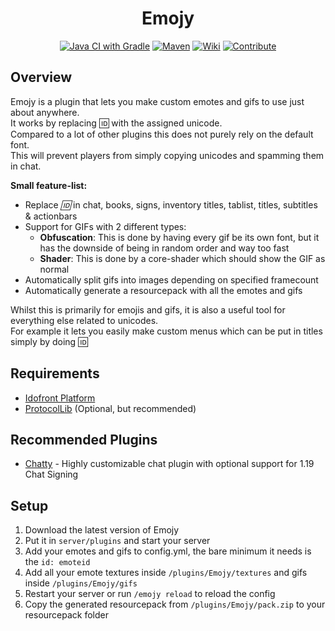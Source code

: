 <div style="text-align: center">

# Emojy
[![Java CI with Gradle](https://github.com/MineInAbyss/Emojy/actions/workflows/gradle-ci.yml/badge.svg)](https://github.com/MineInAbyss/Chatty/actions/workflows/gradle-ci.yml)
[![Maven](https://img.shields.io/maven-metadata/v?metadataUrl=https://repo.mineinabyss.com/releases/com/mineinabyss/emojy/maven-metadata.xml)](https://repo.mineinabyss.com/#/releases/com/mineinabyss/chatty)
[![Wiki](https://img.shields.io/badge/-Project%20Wiki-blueviolet?logo=Wikipedia&labelColor=gray)](https://github.com/MineInAbyss/Emojy/wiki)
[![Contribute](https://shields.io/badge/Contribute-e57be5?logo=github%20sponsors&style=flat&logoColor=white)](https://github.com/MineInAbyss/MineInAbyss/wiki/Setup-and-Contribution-Guide)
</div>

## Overview
Emojy is a plugin that lets you make custom emotes and gifs to use just about anywhere.\
It works by replacing :id: with the assigned unicode.\
Compared to a lot of other plugins this does not purely rely on the default font.\
This will prevent players from simply copying unicodes and spamming them in chat.

__Small feature-list:__
- Replace _:id:_ in chat, books, signs, inventory titles, tablist, titles, subtitles & actionbars
- Support for GIFs with 2 different types:
  * **Obfuscation**: This is done by having every gif be its own font, but it has the downside of being in random order and way too fast
  * **Shader**: This is done by a core-shader which should show the GIF as normal 
- Automatically split gifs into images depending on specified framecount
- Automatically generate a resourcepack with all the emotes and gifs

Whilst this is primarily for emojis and gifs, it is also a useful tool for everything else related to unicodes.\
For example it lets you easily make custom menus which can be put in titles simply by doing :id:


## Requirements
- [Idofront Platform](https://github.com/MineInAbyss/Idofront)
- [ProtocolLib](https://ci.dmulloy2.net/job/ProtocolLib/lastBuild/) (Optional, but recommended)

## Recommended Plugins
- [Chatty](https://github.com/MineInAbyss/Chatty) - Highly customizable chat plugin with optional support for 1.19 Chat Signing

## Setup
1. Download the latest version of Emojy
2. Put it in `server/plugins` and start your server
3. Add your emotes and gifs to config.yml, the bare minimum it needs is the `id: emoteid`
4. Add all your emote textures inside `/plugins/Emojy/textures` and gifs inside `/plugins/Emojy/gifs`
5. Restart your server or run `/emojy reload` to reload the config
6. Copy the generated resourcepack from `/plugins/Emojy/pack.zip` to your resourcepack folder
